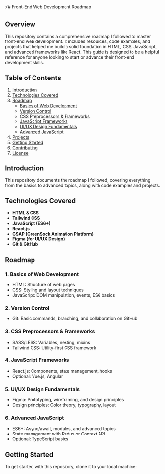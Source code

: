 ⚡# Front-End Web Development Roadmap

## Overview
This repository contains a comprehensive roadmap I followed to master front-end web development. It includes resources, code examples, and projects that helped me build a solid foundation in HTML, CSS, JavaScript, and advanced frameworks like React. This guide is designed to be a helpful reference for anyone looking to start or advance their front-end development skills.

## Table of Contents
1. [Introduction](#introduction)
2. [Technologies Covered](#technologies-covered)
3. [Roadmap](#roadmap)
   - [Basics of Web Development](#1-basics-of-web-development)
   - [Version Control](#2-version-control)
   - [CSS Preprocessors & Frameworks](#3-css-preprocessors--frameworks)
   - [JavaScript Frameworks](#4-javascript-frameworks)
   - [UI/UX Design Fundamentals](#5-uiux-design-fundamentals)
   - [Advanced JavaScript](#6-advanced-javascript)
4. [Projects](#projects)
5. [Getting Started](#getting-started)
6. [Contributing](#contributing)
7. [License](#license)

## Introduction
This repository documents the roadmap I followed, covering everything from the basics to advanced topics, along with code examples and projects.

## Technologies Covered
- **HTML & CSS**
- **Tailwind CSS**
- **JavaScript (ES6+)**
- **React.js**
- **GSAP (GreenSock Animation Platform)**
- **Figma (for UI/UX Design)**
- **Git & GitHub**

## Roadmap

### 1. Basics of Web Development
- HTML: Structure of web pages
- CSS: Styling and layout techniques
- JavaScript: DOM manipulation, events, ES6 basics

### 2. Version Control
- Git: Basic commands, branching, and collaboration on GitHub

### 3. CSS Preprocessors & Frameworks
- SASS/LESS: Variables, nesting, mixins
- Tailwind CSS: Utility-first CSS framework

### 4. JavaScript Frameworks
- React.js: Components, state management, hooks
- Optional: Vue.js, Angular

### 5. UI/UX Design Fundamentals
- Figma: Prototyping, wireframing, and design principles
- Design principles: Color theory, typography, layout

### 6. Advanced JavaScript
- ES6+: Async/await, modules, and advanced topics
- State management with Redux or Context API
- Optional: TypeScript basics


## Getting Started
To get started with this repository, clone it to your local machine:

